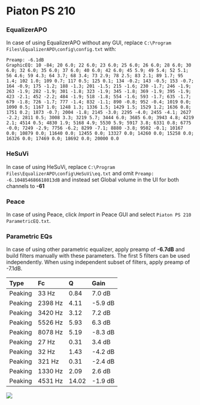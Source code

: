 # Piaton PS 210

### EqualizerAPO
In case of using EqualizerAPO without any GUI, replace `C:\Program Files\EqualizerAPO\config\config.txt`
with:
```
Preamp: -6.1dB
GraphicEQ: 10 -84; 20 6.0; 22 6.0; 23 6.0; 25 6.0; 26 6.0; 28 6.0; 30 6.0; 32 6.0; 35 6.0; 37 6.0; 40 6.0; 42 6.0; 45 5.9; 49 5.4; 52 5.1; 56 4.6; 59 4.3; 64 3.7; 68 3.4; 73 2.9; 78 2.5; 83 2.1; 89 1.7; 95 1.4; 102 1.0; 109 0.7; 117 0.5; 125 0.1; 134 -0.2; 143 -0.5; 153 -0.7; 164 -0.9; 175 -1.2; 188 -1.3; 201 -1.5; 215 -1.6; 230 -1.7; 246 -1.9; 263 -1.9; 282 -1.9; 301 -1.8; 323 -1.9; 345 -1.8; 369 -1.9; 395 -1.9; 423 -2.1; 452 -2.2; 484 -1.9; 518 -1.8; 554 -1.6; 593 -1.7; 635 -1.7; 679 -1.8; 726 -1.7; 777 -1.4; 832 -1.1; 890 -0.8; 952 -0.4; 1019 0.0; 1090 0.5; 1167 1.0; 1248 1.3; 1336 1.5; 1429 1.5; 1529 1.2; 1636 0.8; 1751 0.2; 1873 -0.7; 2004 -1.8; 2145 -3.0; 2295 -4.0; 2455 -4.1; 2627 -2.2; 2811 0.5; 3008 3.3; 3219 5.7; 3444 6.0; 3685 6.0; 3943 4.8; 4219 2.1; 4514 0.5; 4830 1.9; 5168 4.9; 5530 5.9; 5917 3.8; 6331 0.8; 6775 -0.0; 7249 -2.9; 7756 -6.2; 8299 -7.1; 8880 -3.8; 9502 -0.1; 10167 0.0; 10879 0.0; 11640 0.0; 12455 0.0; 13327 0.0; 14260 0.0; 15258 0.0; 16326 0.0; 17469 0.0; 18692 0.0; 20000 0.0
```

### HeSuVi
In case of using HeSuVi, replace `C:\Program Files\EqualizerAPO\config\HeSuVi\eq.txt` and omit `Preamp:
-6.104854686618013dB` and instead set Global volume in the UI for both channels to **-61**

### Peace
In case of using Peace, click *Import* in Peace GUI and select `Piaton PS 210 ParametricEQ.txt`.

### Parametric EQs
In case of using other parametric equalizer, apply preamp of **-6.7dB** and build filters manually
with these parameters. The first 5 filters can be used independently.
When using independent subset of filters, apply preamp of -7.1dB.

| Type    | Fc      |     Q | Gain    |
|:--------|:--------|:------|:--------|
| Peaking | 33 Hz   |  0.84 | 7.0 dB  |
| Peaking | 2398 Hz |  4.11 | -5.9 dB |
| Peaking | 3420 Hz |  3.12 | 7.2 dB  |
| Peaking | 5526 Hz |  5.93 | 6.3 dB  |
| Peaking | 8078 Hz |  5.19 | -8.3 dB |
| Peaking | 27 Hz   |  0.31 | 3.4 dB  |
| Peaking | 32 Hz   |  1.43 | -4.2 dB |
| Peaking | 321 Hz  |  0.31 | -2.4 dB |
| Peaking | 1330 Hz |  2.09 | 2.6 dB  |
| Peaking | 4531 Hz | 14.02 | -1.9 dB |

![](https://raw.githubusercontent.com/jaakkopasanen/AutoEq/master/results/headphonecom/sbaf-serious/Piaton%20PS%20210/Piaton%20PS%20210.png)